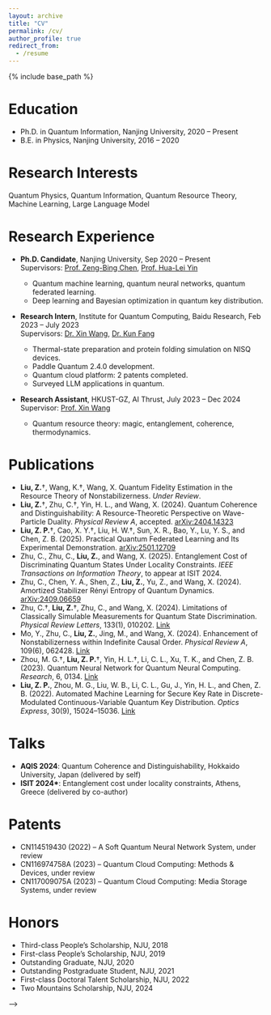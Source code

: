 ```yaml
---
layout: archive
title: "CV"
permalink: /cv/
author_profile: true
redirect_from:
  - /resume
---
```


{% include base_path %}

Education
======
* Ph.D. in Quantum Information, Nanjing University, 2020 – Present
* B.E. in Physics, Nanjing University, 2016 – 2020

Research Interests
======
Quantum Physics, Quantum Information, Quantum Resource Theory, Machine Learning, Large Language Model

Research Experience
======
* **Ph.D. Candidate**, Nanjing University, Sep 2020 – Present  
  Supervisors: [Prof. Zeng-Bing Chen](https://physics.nju.edu.cn/szdw/qbmd/20240321/i262064.html), [Prof. Hua-Lei Yin](https://physics.nju.edu.cn/szdw/qbmd/20240321/i262064.htm)
  - Quantum machine learning, quantum neural networks, quantum federated learning.  
  - Deep learning and Bayesian optimization in quantum key distribution.

* **Research Intern**, Institute for Quantum Computing, Baidu Research, Feb 2023 – July 2023  
  Supervisors: [Dr. Xin Wang](https://www.xinwang.info/), [Dr. Kun Fang](https://www.kunfang.info/about/)  
  - Thermal-state preparation and protein folding simulation on NISQ devices.  
  - Paddle Quantum 2.4.0 development.  
  - Quantum cloud platform: 2 patents completed.  
  - Surveyed LLM applications in quantum.

* **Research Assistant**, HKUST-GZ, AI Thrust, July 2023 – Dec 2024  
  Supervisor: [Prof. Xin Wang](https://www.xinwang.info/)  
  - Quantum resource theory: magic, entanglement, coherence, thermodynamics.

Publications
======
<ul>
  <li><strong>Liu, Z.</strong>†, Wang, K.†, Wang, X. Quantum Fidelity Estimation in the Resource Theory of Nonstabilizerness. <em>Under Review</em>.</li>

  <li><strong>Liu, Z.</strong>†, Zhu, C.†, Yin, H. L., and Wang, X. (2024). Quantum Coherence and Distinguishability: A Resource-Theoretic Perspective on Wave-Particle Duality. <em>Physical Review A</em>, accepted. <a href="https://arxiv.org/abs/2404.14323">arXiv:2404.14323</a></li>

  <li><strong>Liu, Z. P.</strong>†, Cao, X. Y.†, Liu, H. W.†, Sun, X. R., Bao, Y., Lu, Y. S., and Chen, Z. B. (2025). Practical Quantum Federated Learning and Its Experimental Demonstration. <a href="https://arxiv.org/abs/2501.12709">arXiv:2501.12709</a></li>

  <li>Zhu, C., Zhu, C., <strong>Liu, Z.</strong>, and Wang, X. (2025). Entanglement Cost of Discriminating Quantum States Under Locality Constraints. <em>IEEE Transactions on Information Theory</em>, to appear at ISIT 2024.</li>

  <li>Zhu, C., Chen, Y. A., Shen, Z., <strong>Liu, Z.</strong>, Yu, Z., and Wang, X. (2024). Amortized Stabilizer Rényi Entropy of Quantum Dynamics. <a href="https://arxiv.org/abs/2409.06659">arXiv:2409.06659</a></li>

  <li>Zhu, C.†, <strong>Liu, Z.</strong>†, Zhu, C., and Wang, X. (2024). Limitations of Classically Simulable Measurements for Quantum State Discrimination. <em>Physical Review Letters</em>, 133(1), 010202. <a href="https://journals.aps.org/prl/abstract/10.1103/PhysRevLett.133.010202">Link</a></li>

  <li>Mo, Y., Zhu, C., <strong>Liu, Z.</strong>, Jing, M., and Wang, X. (2024). Enhancement of Nonstabilizerness within Indefinite Causal Order. <em>Physical Review A</em>, 109(6), 062428. <a href="https://journals.aps.org/pra/abstract/10.1103/PhysRevA.109.062428">Link</a></li>

  <li>Zhou, M. G.†, <strong>Liu, Z. P.</strong>†, Yin, H. L.†, Li, C. L., Xu, T. K., and Chen, Z. B. (2023). Quantum Neural Network for Quantum Neural Computing. <em>Research</em>, 6, 0134. <a href="https://spj.science.org/doi/full/10.34133/research.0134">Link</a></li>

  <li><strong>Liu, Z. P.</strong>, Zhou, M. G., Liu, W. B., Li, C. L., Gu, J., Yin, H. L., and Chen, Z. B. (2022). Automated Machine Learning for Secure Key Rate in Discrete-Modulated Continuous-Variable Quantum Key Distribution. <em>Optics Express</em>, 30(9), 15024–15036. <a href="https://opg.optica.org/oe/fulltext.cfm?uri=oe-30-9-15024&id=471562">Link</a></li>
</ul>


Talks
======
<ul>
  <li><strong>AQIS 2024</strong>: Quantum Coherence and Distinguishability, Hokkaido University, Japan (delivered by self)</li>
  <li><strong>ISIT 2024*</strong>: Entanglement cost under locality constraints, Athens, Greece (delivered by co-author)</li>
</ul>

Patents
======
* CN114519430 (2022) – A Soft Quantum Neural Network System, under review  
* CN116974758A (2023) – Quantum Cloud Computing: Methods & Devices, under review  
* CN117009075A (2023) – Quantum Cloud Computing: Media Storage Systems, under review

Honors
======
* Third-class People’s Scholarship, NJU, 2018  
* First-class People’s Scholarship, NJU, 2019  
* Outstanding Graduate, NJU, 2020  
* Outstanding Postgraduate Student, NJU, 2021  
* First-class Doctoral Talent Scholarship, NJU, 2022  
* Two Mountains Scholarship, NJU, 2024

<!-- Education
======
* Ph.D in Quantum Information, Nanjing University, 2026 (expected)
* B.S. in Physics, Naning University, 2016-2020

Work experience
======
* Spring 2024: Academic Pages Collaborator
  * GitHub University
  * Duties includes: Updates and improvements to template
  * Supervisor: The Users

* Fall 2015: Research Assistant
  * GitHub University
  * Duties included: Merging pull requests
  * Supervisor: Professor Hub

* Summer 2015: Research Assistant
  * GitHub University
  * Duties included: Tagging issues
  * Supervisor: Professor Git
  
<!-- Skills
======
* Skill 1
* Skill 2
  * Sub-skill 2.1
  * Sub-skill 2.2
  * Sub-skill 2.3
* Skill 3 -->

<!-- Publications
======
  <ul>{% for post in site.publications reversed %}
    {% include archive-single-cv.html %}
  {% endfor %}</ul>
  
Talks
======
  <ul>{% for post in site.talks reversed %}
    {% include archive-single-talk-cv.html  %}
  {% endfor %}</ul>
  
Teaching
======
  <ul>{% for post in site.teaching reversed %}
    {% include archive-single-cv.html %}
  {% endfor %}</ul>
  
Service and leadership
======
* Currently signed in to 43 different slack teams --> -->
